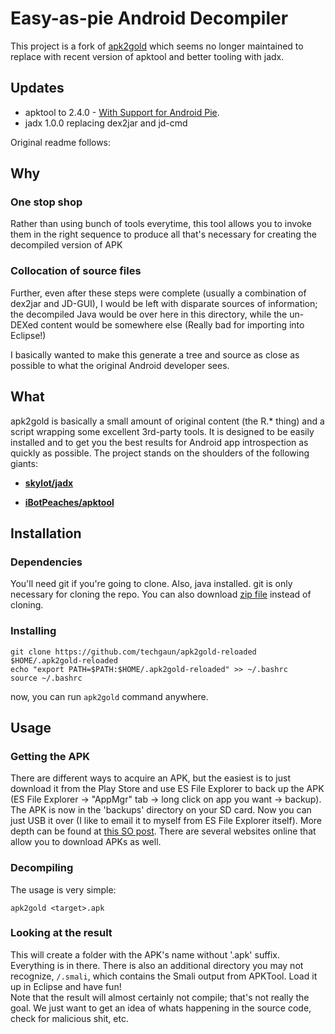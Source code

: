 # Easy-as-pie Android Decompiler

This project is a fork of [apk2gold](https://github.com/lxdvs/apk2gold) which seems no longer maintained
to replace with recent version of apktool and better tooling with jadx.

## Updates

- apktool to 2.4.0 - [With Support for Android Pie](https://connortumbleson.com/2018/09/05/apktool-v2-3-4-released/).
- jadx 1.0.0 replacing dex2jar and jd-cmd

Original readme follows:

## Why

### One stop shop

Rather than using bunch of tools everytime, this tool allows you to invoke them in the right sequence
to produce all that's necessary for creating the decompiled version of APK

### Collocation of source files
Further, even after these steps were complete (usually a combination of dex2jar and JD-GUI),
I would be left with disparate sources of information; the decompiled Java would be over here in this directory,
while the un-DEXed content would be somewhere else (Really bad for importing into Eclipse!)

I basically wanted to make this generate a tree and source as close as possible to what the original Android developer sees.

## What

apk2gold is basically a small amount of original content (the R.* thing) and a script wrapping some excellent 3rd-party tools. It is designed to be easily installed and to get you the best results for Android app introspection as quickly as possible. The project stands on the shoulders of the following giants:

* **[skylot/jadx](https://github.com/skylot/jadx)**

* **[iBotPeaches/apktool](https://github.com/iBotPeaches/Apktool)**

## Installation

### Dependencies

You'll need git if you're going to clone. Also, java installed. git is only necessary for cloning the repo. You can also download [zip file](https://github.com/techgaun/apk2gold-reloaded/archive/master.zip) instead of cloning.

### Installing

```shell
git clone https://github.com/techgaun/apk2gold-reloaded $HOME/.apk2gold-reloaded
echo "export PATH=$PATH:$HOME/.apk2gold-reloaded" >> ~/.bashrc
source ~/.bashrc
```

now, you can run `apk2gold` command anywhere.

## Usage

### Getting the APK

There are different ways to acquire an APK, but the easiest is to just download it from the Play Store
and use ES File Explorer to back up the APK (ES File Explorer -> "AppMgr" tab -> long click on app you want -> backup).
The APK is now in the 'backups' directory on your SD card.
Now you can just USB it over (I like to email it to myself from ES File Explorer itself).
More depth can be found at [this SO post](http://stackoverflow.com/questions/12175904/where-can-i-find-the-apk-file-on-my-device-when-i-download-any-app-and-install).
There are several websites online that allow you to download APKs as well.

### Decompiling

The usage is very simple:

```shell
apk2gold <target>.apk
```

### Looking at the result

This will create a folder with the APK's name without '.apk' suffix. Everything is in there.
There is also an additional directory you may not recognize, `/.smali`,
which contains the Smali output from APKTool. Load it up in Eclipse and have fun!  
Note that the result will almost certainly not compile; that's not really the goal.
We just want to get an idea of whats happening in the source code, check for malicious shit, etc.
